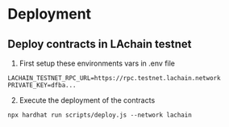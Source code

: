 # Deployment

## Deploy contracts in LAchain testnet

1. First setup these environments vars in .env file

```
LACHAIN_TESTNET_RPC_URL=https://rpc.testnet.lachain.network
PRIVATE_KEY=dfba...
```

2. Execute the deployment of the contracts

```
npx hardhat run scripts/deploy.js --network lachain
```
